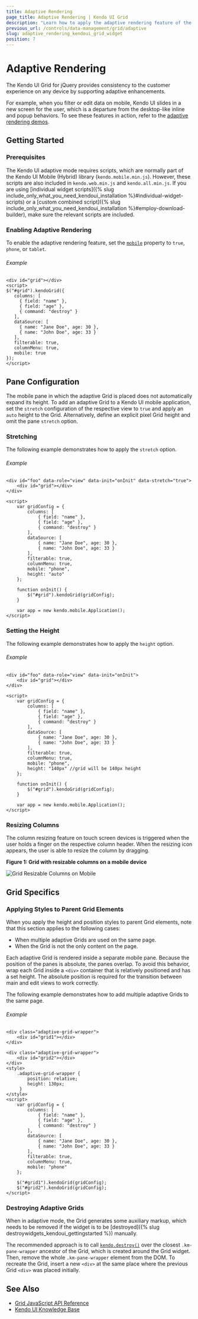 ```yaml
---
title: Adaptive Rendering
page_title: Adaptive Rendering | Kendo UI Grid
description: "Learn how to apply the adaptive rendering feature of the Kendo UI Grid for jQuery."
previous_url: /controls/data-management/grid/adaptive
slug: adaptive_rendering_kendoui_grid_widget
position: 7
---
```


# Adaptive Rendering

The Kendo UI Grid for jQuery provides consistency to the customer experience on any device by supporting adaptive enhancements.

For example, when you filter or edit data on mobile, Kendo UI slides in a new screen for the user, which is a departure from the desktop-like inline and popup behaviors. To see these features in action, refer to the [adaptive rendering demos](http://demos.telerik.com/kendo-ui/m/index#grid/adaptive).

## Getting Started

### Prerequisites

The Kendo UI adaptive mode requires scripts, which are normally part of the Kendo UI Mobile (Hybrid) library (`kendo.mobile.min.js`). However, these scripts are also included in `kendo.web.min.js` and `kendo.all.min.js`. If you are using [individual widget scripts]({% slug include_only_what_you_need_kendoui_installation %}#individual-widget-scripts) or a [custom combined script]({% slug include_only_what_you_need_kendoui_installation %}#employ-download-builder), make sure the relevant scripts are included.

### Enabling Adaptive Rendering

To enable the adaptive rendering feature, set the [`mobile`](/api/javascript/ui/grid/configuration/mobile) property to `true`, `phone`, or `tablet`.

###### Example

    <div id="grid"></div>
    <script>
    $("#grid").kendoGrid({
       columns: [
         { field: "name" },
         { field: "age" },
         { command: "destroy" }
       ],
       dataSource: [
         { name: "Jane Doe", age: 30 },
         { name: "John Doe", age: 33 }
       ],
       filterable: true,
       columnMenu: true,
       mobile: true
    });
    </script>

## Pane Configuration

The mobile pane in which the adaptive Grid is placed does not automatically expand its height. To add an adaptive Grid to a Kendo UI mobile application, set the `stretch` configuration of the respective view to `true` and apply an `auto` height to the Grid. Alternatively, define an explicit pixel Grid height and omit the pane `stretch` option.

### Stretching

The following example demonstrates how to apply the `stretch` option.

###### Example

    <div id="foo" data-role="view" data-init="onInit" data-stretch="true">
        <div id="grid"></div>
    </div>

    <script>
        var gridConfig = {
            columns: [
                { field: "name" },
                { field: "age" },
                { command: "destroy" }
            ],
            dataSource: [
                { name: "Jane Doe", age: 30 },
                { name: "John Doe", age: 33 }
            ],
            filterable: true,
            columnMenu: true,
            mobile: "phone",
            height: "auto"
        };

        function onInit() {
            $("#grid").kendoGrid(gridConfig);
        }

        var app = new kendo.mobile.Application();
    </script>

### Setting the Height

The following example demonstrates how to apply the `height` option.

###### Example

    <div id="foo" data-role="view" data-init="onInit">
        <div id="grid"></div>
    </div>

    <script>
        var gridConfig = {
            columns: [
                { field: "name" },
                { field: "age" },
                { command: "destroy" }
            ],
            dataSource: [
                { name: "Jane Doe", age: 30 },
                { name: "John Doe", age: 33 }
            ],
            filterable: true,
            columnMenu: true,
            mobile: "phone",
            height: "140px" //grid will be 140px height
        };

        function onInit() {
            $("#grid").kendoGrid(gridConfig);
        }

        var app = new kendo.mobile.Application();
    </script>

### Resizing Columns

The column resizing feature on touch screen devices is triggered when the user holds a finger on the respective column header. When the resizing icon appears, the user is able to resize the column by dragging.

**Figure 1: Grid with resizable columns on a mobile device**

![Grid Resizable Columns on Mobile](adaptive-resizing-icon.png)

## Grid Specifics

### Applying Styles to Parent Grid Elements

When you apply the height and position styles to parent Grid elements, note that this section applies to the following cases:

* When multiple adaptive Grids are used on the same page.
* When the Grid is not the only content on the page.

Each adaptive Grid is rendered inside a separate mobile pane. Because the position of the panes is absolute, the panes overlap. To avoid this behavior, wrap each Grid inside a `<div>` container that is relatively positioned and has a set height. The absolute position is required for the transition between main and edit views to work correctly.

The following example demonstrates how to add multiple adaptive Grids to the same page.

###### Example

    <div class="adaptive-grid-wrapper">
        <div id="grid1"></div>
    </div>

    <div class="adaptive-grid-wrapper">
        <div id="grid2"></div>
    </div>
    <style>
        .adaptive-grid-wrapper {
            position: relative;
            height: 130px;
         }
    </style>
    <script>
        var gridConfig = {
            columns: [
                { field: "name" },
                { field: "age" },
                { command: "destroy" }
            ],
            dataSource: [
                { name: "Jane Doe", age: 30 },
                { name: "John Doe", age: 33 }
            ],
            filterable: true,
            columnMenu: true,
            mobile: "phone"
        };

        $("#grid1").kendoGrid(gridConfig);
        $("#grid2").kendoGrid(gridConfig);
    </script>

### Destroying Adaptive Grids

When in adaptive mode, the Grid generates some auxiliary markup, which needs to be removed if the widget is to be [destroyed]({% slug destroywidgets_kendoui_gettingstarted %}) manually.

The recommended approach is to call [`kendo.destroy()`](/api/javascript/kendo/methods/destroy) over the closest `.km-pane-wrapper` ancestor of the Grid, which is created around the Grid widget. Then, remove the whole `.km-pane-wrapper` element from the DOM. To recreate the Grid, insert a new `<div>` at the same place where the previous Grid `<div>` was placed initially.

## See Also

* [Grid JavaScript API Reference](/api/javascript/ui/grid)
* [Kendo UI Knowledge Base](/knowledge-base)
